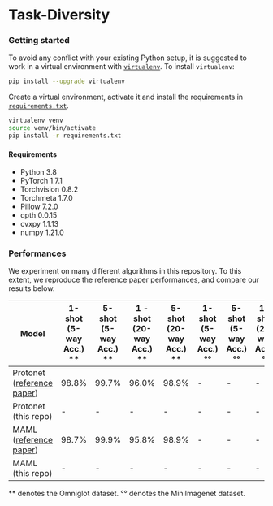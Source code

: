 # Task-Diversity

### Getting started
To avoid any conflict with your existing Python setup, it is suggested to work in a virtual environment with [`virtualenv`](https://docs.python-guide.org/dev/virtualenvs/). To install `virtualenv`:
```bash
pip install --upgrade virtualenv
```
Create a virtual environment, activate it and install the requirements in [`requirements.txt`](requirements.txt).
```bash
virtualenv venv
source venv/bin/activate
pip install -r requirements.txt
```

#### Requirements
 - Python 3.8
 - PyTorch 1.7.1
 - Torchvision 0.8.2
 - Torchmeta 1.7.0
 - Pillow 7.2.0
 - qpth 0.0.15
 - cvxpy 1.1.13
 - numpy 1.21.0

### Performances

We experiment on many different algorithms in this repository. To this extent, we reproduce the reference paper performances, and compare our results below.

| Model | 1-shot (5-way Acc.) <br>**| 5-shot (5-way Acc.) <br>**| 1 -shot (20-way Acc.) <br>**| 5-shot (20-way Acc.) <br>**|  1-shot (5-way Acc.) <br>°°| 5-shot (5-way Acc.) <br>°°| 1 -shot (20-way Acc.) <br>°°| 5-shot (20-way Acc.) <br>°°|
| --- | --- | --- | --- | --- | --- | --- | --- | --- |
| Protonet ([reference paper](https://arxiv.org/pdf/1703.05175.pdf)) | 98.8% | 99.7% | 96.0% | 98.9%| - | - | - | -|
| Protonet (this repo) | - | - | - | - | - | - | - | -|
| MAML ([reference paper](https://arxiv.org/pdf/1703.03400.pdf)) | 98.7% | 99.9% | 95.8% | 98.9%| - | - | - | -|
| MAML (this repo) | - | - | - | - | - | - | - | -|


\*\* denotes the Omniglot dataset.
°° denotes the MiniImagenet dataset.
